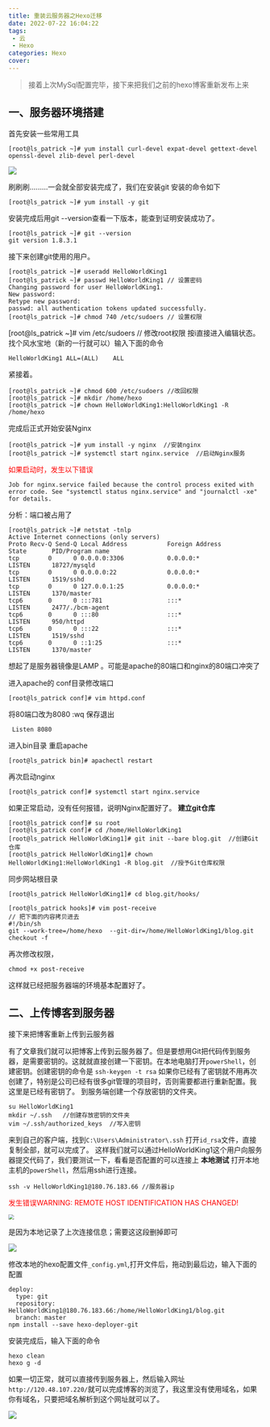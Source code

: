 ```yaml
---
title: 重装云服务器之Hexo迁移
date: 2022-07-22 16:04:22
tags: 
 - 云
 - Hexo
categories: Hexo
cover: 
---
```





>  接着上次MySql配置完毕，接下来把我们之前的hexo博客重新发布上来

## 一、服务器环境搭建

首先安装一些常用工具

```shell
[root@ls_patrick ~]# yum install curl-devel expat-devel gettext-devel openssl-devel zlib-devel perl-devel
```

![](http://rebp38war.bkt.clouddn.com/img/20220722145908.png)

刷刷刷.........一会就全部安装完成了，我们在安装git 安装的命令如下

```shell
[root@ls_patrick ~]# yum install -y git
```

安装完成后用git --version查看一下版本，能查到证明安装成功了。

```shell
[root@ls_patrick ~]# git --version
git version 1.8.3.1
```

接下来创建git使用的用户。

```shell
[root@ls_patrick ~]# useradd HelloWorldKing1
[root@ls_patrick ~]# passwd HelloWorldKing1 // 设置密码
Changing password for user HelloWorldKing1.
New password:
Retype new password:
passwd: all authentication tokens updated successfully.
[root@ls_patrick ~]# chmod 740 /etc/sudoers // 设置权限
```
[root@ls_patrick ~]# vim /etc/sudoers // 修改root权限 按i直接进入编辑状态。找个风水宝地（新的一行就可以）输入下面的命令
```
HelloWorldKing1 ALL=(ALL)    ALL
```

紧接着。

```shell
[root@ls_patrick ~]# chmod 600 /etc/sudoers //改回权限
[root@ls_patrick ~]# mkdir /home/hexo
[root@ls_patrick ~]# chown HelloWorldKing1:HelloWorldKing1 -R /home/hexo
```
完成后正式开始安装Nginx
```shell
[root@ls_patrick ~]# yum install -y nginx  //安装nginx
[root@ls_patrick ~]# systemctl start nginx.service  //启动Nginx服务
```
<font color=red>如果启动时，发生以下错误</font>

```shell
Job for nginx.service failed because the control process exited with error code. See "systemctl status nginx.service" and "journalctl -xe" for details.
```
分析：端口被占用了


```shell
[root@ls_patrick ~]# netstat -tnlp
Active Internet connections (only servers)
Proto Recv-Q Send-Q Local Address           Foreign Address         State       PID/Program name
tcp        0      0 0.0.0.0:3306            0.0.0.0:*               LISTEN      18727/mysqld
tcp        0      0 0.0.0.0:22              0.0.0.0:*               LISTEN      1519/sshd
tcp        0      0 127.0.0.1:25            0.0.0.0:*               LISTEN      1370/master
tcp6       0      0 :::781                  :::*                    LISTEN      2477/./bcm-agent
tcp6       0      0 :::80                   :::*                    LISTEN      950/httpd
tcp6       0      0 :::22                   :::*                    LISTEN      1519/sshd
tcp6       0      0 ::1:25                  :::*                    LISTEN      1370/master
```

想起了是服务器镜像是LAMP 。可能是apache的80端口和nginx的80端口冲突了

进入apache的 conf目录修改端口

```shell
[root@ls_patrick conf]# vim httpd.conf
```

将80端口改为8080  :wq 保存退出

```shell
 Listen 8080
```

进入bin目录 重启apache

```shell
[root@ls_patrick bin]# apachectl restart
```

 再次启动nginx

```shell
[root@ls_patrick conf]# systemctl start nginx.service
```

如果正常启动，没有任何报错，说明Nginx配置好了。 **建立git仓库**

```shell
[root@ls_patrick conf]# su root
[root@ls_patrick conf]# cd /home/HelloWorldKing1
[root@ls_patrick HelloWorldKing1]# git init --bare blog.git  //创建Git仓库
[root@ls_patrick HelloWorldKing1]# chown HelloWorldKing1:HelloWorldKing1 -R blog.git  //授予Git仓库权限
```

同步网站根目录

```shell
[root@ls_patrick HelloWorldKing1]# cd blog.git/hooks/

[root@ls_patrick hooks]# vim post-receive
// 把下面的内容拷贝进去
#!/bin/sh
git --work-tree=/home/hexo  --git-dir=/home/HelloWorldKing1/blog.git checkout -f
```

再次修改权限，

```shell
chmod +x post-receive
```

这样就已经把服务器端的环境基本配置好了。



## 二、上传博客到服务器

接下来把博客重新上传到云服务器

有了文章我们就可以把博客上传到云服务器了。但是要想用Git把代码传到服务器，是需要密钥的。这就就直接创建一下密钥。在本地电脑打开`powerShell`，创建密钥。创建密钥的命令是 `ssh-keygen -t rsa` 如果你已经有了密钥就不用再次创建了，特别是公司已经有很多git管理的项目时，否则需要都进行重新配置。我这里是已经有密钥了。 到服务端创建一个存放密钥的文件夹。

```
su HelloWorldKing1
mkdir ~/.ssh   //创建存放密钥的文件夹
vim ~/.ssh/authorized_keys  //写入密钥
```

来到自己的客户端，找到`C:\Users\Administrator\.ssh` 打开`id_rsa`文件，直接复制全部，就可以完成了。 这样我们就可以通过HelloWorldKing1这个用户向服务器提交代码了，我们要测试一下，看看是否配置的可以连接上 **本地测试** 打开本地主机的`powerShell`，然后用ssh进行连接。

```
ssh -v HelloWorldKing1@180.76.183.66 //服务器ip
```

<font color=red>发生错误WARNING: REMOTE HOST IDENTIFICATION HAS CHANGED!</font>



<img src="http://rebp38war.bkt.clouddn.com/img/20220722155039.png" style="zoom:67%;" />

是因为本地记录了上次连接信息；需要这这段删掉即可

![](http://rebp38war.bkt.clouddn.com/img/20220722155006.png)



修改本地的hexo配置文件`_config.yml`,打开文件后，拖动到最后边，输入下面的配置

```
deploy:
  type: git
  repository: HelloWorldKing1@180.76.183.66:/home/HelloWorldKing1/blog.git
  branch: master
npm install --save hexo-deployer-git
```

安装完成后，输入下面的命令

```
hexo clean
hexo g -d
```

如果一切正常，就可以直接传到服务器上，然后输入网址`http://120.48.107.220/`就可以完成博客的浏览了，我这里没有使用域名，如果你有域名，只要把域名解析到这个网址就可以了。

![](http://rebp38war.bkt.clouddn.com/img/20220722155619.png)
